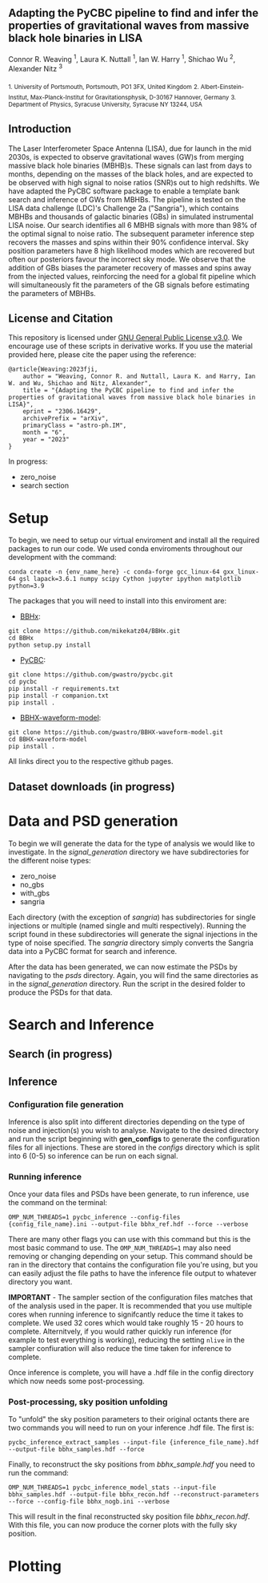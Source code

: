 ## Adapting the PyCBC pipeline to find and infer the properties of gravitational waves from massive black hole binaries in LISA

Connor R. Weaving <sup>1</sup>, Laura K. Nuttall <sup>1</sup>, Ian W. Harry <sup>1</sup>, Shichao Wu <sup>2</sup>, Alexander Nitz <sup>3</sup>

<sub>1. University of Portsmouth, Portsmouth, PO1 3FX, United Kingdom</sub>
<sub>2. Albert-Einstein-Institut, Max-Planck-Institut for Gravitationsphysik, D-30167 Hannover, Germany</sub>
<sub>3. Department of Physics, Syracuse University, Syracuse NY 13244, USA</sub>

## Introduction

The Laser Interferometer Space Antenna (LISA), due for launch in the mid 2030s, is expected to observe gravitational waves (GW)s from merging massive black hole binaries (MBHB)s. These signals can last from days to months, depending on the masses of the black holes, and are expected to be observed with high signal to noise ratios (SNR)s out to high redshifts. We have adapted the PyCBC software package to enable a template bank search and inference of GWs from MBHBs. The pipeline is tested on the LISA data challenge (LDC)'s Challenge 2a ("Sangria"), which contains MBHBs and thousands of galactic binaries (GBs) in simulated instrumental LISA noise. Our search identifies all 6 MBHB signals with more than 98% of the optimal signal to noise ratio. The subsequent parameter inference step recovers the masses and spins within their 90% confidence interval. Sky position parameters have 8 high likelihood modes which are recovered but often our posteriors favour the incorrect sky mode. We observe that the addition of GBs biases the parameter recovery of masses and spins away from the injected values, reinforcing the need for a global fit pipeline which will simultaneously fit the parameters of the GB signals before estimating the parameters of MBHBs.

## License and Citation

This repository is licensed under [GNU General Public License v3.0](https://github.com/gwastro/confusion_noise_3g/blob/main/LICENSE).
We encourage use of these scripts in derivative works. If you use the material provided here, please cite the paper using the reference:

```
@article{Weaving:2023fji,
    author = "Weaving, Connor R. and Nuttall, Laura K. and Harry, Ian W. and Wu, Shichao and Nitz, Alexander",
    title = "{Adapting the PyCBC pipeline to find and infer the properties of gravitational waves from massive black hole binaries in LISA}",
    eprint = "2306.16429",
    archivePrefix = "arXiv",
    primaryClass = "astro-ph.IM",
    month = "6",
    year = "2023"
}
```

In progress:

* zero_noise
* search section

# Setup

To begin, we need to setup our virtual enviroment and install all the
required packages to run our code. We used conda enviroments throughout
our development with the command:

`conda create -n {env_name_here} -c conda-forge gcc_linux-64 gxx_linux-64 gsl lapack=3.6.1 numpy scipy Cython jupyter ipython matplotlib python=3.9`

The packages that you will need to install into this enviroment are:

- [BBHx](https://github.com/mikekatz04/BBHx):

```
git clone https://github.com/mikekatz04/BBHx.git
cd BBHx
python setup.py install
```

- [PyCBC](https://github.com/gwastro/pycbc):

```
git clone https://github.com/gwastro/pycbc.git
cd pycbc
pip install -r requirements.txt
pip install -r companion.txt
pip install .
```

- [BBHX-waveform-model](https://github.com/gwastro/BBHX-waveform-model):

```
git clone https://github.com/gwastro/BBHX-waveform-model.git
cd BBHX-waveform-model
pip install .
```

All links direct you to the respective github pages.


## Dataset downloads (in progress)

# Data and PSD generation

To begin we will generate the data for the type of analysis we would like to investigate. In the *signal_generation* directory we have subdirectories for the different noise types:

* zero_noise
* no_gbs
* with_gbs
* sangria

Each directory (with the exception of *sangria*) has subdirectories for single injections or multiple (named single and multi respectively). Running the script found in these subdirectories will generate the signal injections in the type of noise specified. The *sangria* directory simply converts the Sangria data into a PyCBC format for search and inference.

After the data has been generated, we can now estimate the PSDs by navigating to the *psds* directory. Again, you will find the same directories as in the *signal_generation* directory. Run the script in the desired folder to produce the PSDs for that data.

# Search and Inference
## Search (in progress)

## Inference

### Configuration file generation

Inference is also split into different directories depending on the type of noise and injection(s) you wish to analyse. Navigate to the desired directory and run the script beginning with **gen_configs** to generate the configuration files for all injections. These are stored in the *configs* directory which is split into 6 (0-5) so inference can be run on each signal.

### Running inference

Once your data files and PSDs have been generate, to run inference, use the command on the terminal:

```
OMP_NUM_THREADS=1 pycbc_inference --config-files {config_file_name}.ini --output-file bbhx_ref.hdf --force --verbose
```

There are many other flags you can use with this command but this is the most basic command to use. The `OMP_NUM_THREADS=1` may also need removing or changing depending on your setup. This command should be ran in the directory that contains the configuration file you're using, but you can easily adjust the file paths to have the inference file output to whatever directory you want.

**IMPORTANT** - The sampler section of the configuration files matches that of the analysis used in the paper. It is recommended that you use multiple cores when running inference to signifcantly reduce the time it takes to complete. We used 32 cores which would take roughly 15 - 20 hours to complete. Alternitvely, if you would rather quickly run inference (for example to test everything is working), reducing the setting `nlive` in the sampler confiuration will also reduce the time taken for inference to complete.

Once inference is complete, you will have a .hdf file in the config directory which now needs some post-processing.

### Post-processing, sky position unfolding

To "unfold" the sky position parameters to their original octants there are two commands you will need to run on your inference .hdf file. The first is:

```
pycbc_inference_extract_samples --input-file {inference_file_name}.hdf --output-file bbhx_samples.hdf --force
```

Finally, to reconstruct the sky positions from *bbhx_sample.hdf* you need to run the command:

```
OMP_NUM_THREADS=1 pycbc_inference_model_stats --input-file bbhx_samples.hdf --output-file bbhx_recon.hdf --reconstruct-parameters --force --config-file bbhx_nogb.ini --verbose
```

This will result in the final reconstructed sky position file *bbhx_recon.hdf*. With this file, you can now produce the corner plots with the fully sky position.

# Plotting


